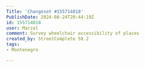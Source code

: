 ```yaml
---
Title: 'Changeset #155714018'
PublishDate: 2024-08-24T20:44:19Z
id: 155714018
user: Marzal
comment: Survey wheelchair accessibility of places
created_by: StreetComplete 58.2
tags:
- Montenegro

---
```

